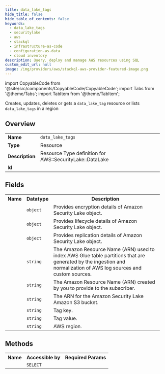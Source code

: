 ```yaml
---
title: data_lake_tags
hide_title: false
hide_table_of_contents: false
keywords:
  - data_lake_tags
  - securitylake
  - aws
  - stackql
  - infrastructure-as-code
  - configuration-as-data
  - cloud inventory
description: Query, deploy and manage AWS resources using SQL
custom_edit_url: null
image: /img/providers/aws/stackql-aws-provider-featured-image.png
---
```


import CopyableCode from '@site/src/components/CopyableCode/CopyableCode';
import Tabs from '@theme/Tabs';
import TabItem from '@theme/TabItem';

Creates, updates, deletes or gets a <code>data_lake_tag</code> resource or lists <code>data_lake_tags</code> in a region

## Overview
<table><tbody>
<tr><td><b>Name</b></td><td><code>data_lake_tags</code></td></tr>
<tr><td><b>Type</b></td><td>Resource</td></tr>
<tr><td><b>Description</b></td><td>Resource Type definition for AWS::SecurityLake::DataLake</td></tr>
<tr><td><b>Id</b></td><td><CopyableCode code="aws.securitylake.data_lake_tags" /></td></tr>
</tbody></table>

## Fields
<table><tbody><tr><th>Name</th><th>Datatype</th><th>Description</th></tr><tr><td><CopyableCode code="encryption_configuration" /></td><td><code>object</code></td><td>Provides encryption details of Amazon Security Lake object.</td></tr>
<tr><td><CopyableCode code="lifecycle_configuration" /></td><td><code>object</code></td><td>Provides lifecycle details of Amazon Security Lake object.</td></tr>
<tr><td><CopyableCode code="replication_configuration" /></td><td><code>object</code></td><td>Provides replication details of Amazon Security Lake object.</td></tr>
<tr><td><CopyableCode code="meta_store_manager_role_arn" /></td><td><code>string</code></td><td>The Amazon Resource Name (ARN) used to index AWS Glue table partitions that are generated by the ingestion and normalization of AWS log sources and custom sources.</td></tr>
<tr><td><CopyableCode code="arn" /></td><td><code>string</code></td><td>The Amazon Resource Name (ARN) created by you to provide to the subscriber.</td></tr>
<tr><td><CopyableCode code="s3_bucket_arn" /></td><td><code>string</code></td><td>The ARN for the Amazon Security Lake Amazon S3 bucket.</td></tr>
<tr><td><CopyableCode code="tag_key" /></td><td><code>string</code></td><td>Tag key.</td></tr>
<tr><td><CopyableCode code="tag_value" /></td><td><code>string</code></td><td>Tag value.</td></tr>
<tr><td><CopyableCode code="region" /></td><td><code>string</code></td><td>AWS region.</td></tr>
</tbody></table>

## Methods

<table><tbody>
  <tr>
    <th>Name</th>
    <th>Accessible by</th>
    <th>Required Params</th>
  </tr>
  <tr>
    <td><CopyableCode code="view" /></td>
    <td><code>SELECT</code></td>
    <td><CopyableCode code="region" /></td>
  </tr>
</tbody></table>








